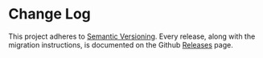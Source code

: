 # Change Log

This project adheres to [Semantic Versioning](http://semver.org/).
Every release, along with the migration instructions, is documented on the Github [Releases](https://github.com/denniscual/storext/releases) page.
